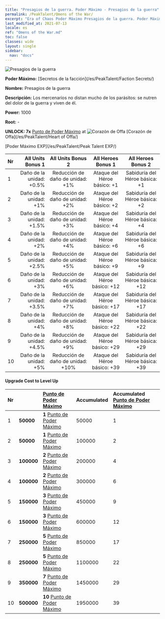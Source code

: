 ```yaml
---
title: "Presagios de la guerra. Poder Máximo - Presagios de la guerra"
permalink: /PeakTalent/Omens of the War/
excerpt: "Era of Chaos Poder Máximo Presagios de la guerra. Poder Máximo Presagios de la guerra. Presagios de la guerra"
last_modified_at: 2021-07-13
locale: es
ref: "Omens of the War.md"
toc: false
classes: wide
layout: single
sidebar:
  nav: "docs"
---
```


  ![Presagios de la guerra](/images/pt/talent_3012.png)

  **Poder Máximo:** [Secretos de la facción](/es/PeakTalent/Faction Secrets/)

  **Nombre:** Presagios de la guerra

  **Descripción:** Los mercenarios no distan mucho de los parásitos: se nutren del dolor de la guerra y viven de él.

  **Power:** 1000

  **Root:** -

  **UNLOCK: 7x** [Punto de Poder Máximo](/ItemsES/con_934/) at ![Corazón de Offa](/images/pt/talent_3008.png) [Corazón de Offa](/es/PeakTalent/Heart of Offa/)

  [Poder Máximo EXP](/es/PeakTalent/Peak Talent EXP/)

  | Nr | All Units Bonus 1 | All Units Bonus 2 | All Heroes Bonus 1 | All Heroes Bonus 2 |
  |:---|--------------:|:-------------:|:-------------:|:-------------:|
  | 1 | Daño de la unidad: +0.5% | Reducción de daño de unidad: +1% | Ataque del Héroe básico: +1 | Sabiduría del Héroe básica: +1 |
  | 2 | Daño de la unidad: +1% | Reducción de daño de unidad: +2% | Ataque del Héroe básico: +2 | Sabiduría del Héroe básica: +2 |
  | 3 | Daño de la unidad: +1.5% | Reducción de daño de unidad: +3% | Ataque del Héroe básico: +4 | Sabiduría del Héroe básica: +4 |
  | 4 | Daño de la unidad: +2% | Reducción de daño de unidad: +4% | Ataque del Héroe básico: +6 | Sabiduría del Héroe básica: +6 |
  | 5 | Daño de la unidad: +2.5% | Reducción de daño de unidad: +5% | Ataque del Héroe básico: +9 | Sabiduría del Héroe básica: +9 |
  | 6 | Daño de la unidad: +3% | Reducción de daño de unidad: +6% | Ataque del Héroe básico: +12 | Sabiduría del Héroe básica: +12 |
  | 7 | Daño de la unidad: +3.5% | Reducción de daño de unidad: +7% | Ataque del Héroe básico: +17 | Sabiduría del Héroe básica: +17 |
  | 8 | Daño de la unidad: +4% | Reducción de daño de unidad: +8% | Ataque del Héroe básico: +22 | Sabiduría del Héroe básica: +22 |
  | 9 | Daño de la unidad: +4.5% | Reducción de daño de unidad: +9% | Ataque del Héroe básico: +29 | Sabiduría del Héroe básica: +29 |
  | 10 | Daño de la unidad: +5% | Reducción de daño de unidad: +10% | Ataque del Héroe básico: +39 | Sabiduría del Héroe básica: +39 |


#### Upgrade Cost to Level Up

  | Nr | <i class="fas fa-coins"/> | [Punto de Poder Máximo](/ItemsES/con_934/) | Accumulated <i class="fas fa-coins"/> | Accumulated [Punto de Poder Máximo](/ItemsES/con_934/) |
  |:---|:--------------|:-------------|:-------------|:-------------|
  | 1 | **50000** | **1** [Punto de Poder Máximo](/ItemsES/con_934/) | 50000 | 1 |
  | 2 | **50000** | **1** [Punto de Poder Máximo](/ItemsES/con_934/) | 100000 | 2 |
  | 3 | **100000** | **2** [Punto de Poder Máximo](/ItemsES/con_934/) | 200000 | 4 |
  | 4 | **100000** | **2** [Punto de Poder Máximo](/ItemsES/con_934/) | 300000 | 6 |
  | 5 | **150000** | **3** [Punto de Poder Máximo](/ItemsES/con_934/) | 450000 | 9 |
  | 6 | **150000** | **3** [Punto de Poder Máximo](/ItemsES/con_934/) | 600000 | 12 |
  | 7 | **250000** | **5** [Punto de Poder Máximo](/ItemsES/con_934/) | 850000 | 17 |
  | 8 | **250000** | **5** [Punto de Poder Máximo](/ItemsES/con_934/) | 1100000 | 22 |
  | 9 | **350000** | **7** [Punto de Poder Máximo](/ItemsES/con_934/) | 1450000 | 29 |
  | 10 | **500000** | **10** [Punto de Poder Máximo](/ItemsES/con_934/) | 1950000 | 39 |
